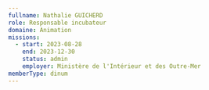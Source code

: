 ```yaml
---
fullname: Nathalie GUICHERD
role: Responsable incubateur
domaine: Animation
missions:
  - start: 2023-08-28
    end: 2023-12-30
    status: admin
    employer: Ministère de l'Intérieur et des Outre-Mer
memberType: dinum
---
```


